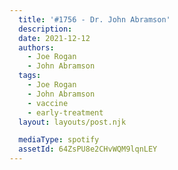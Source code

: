 ```yaml
---
  title: '#1756 - Dr. John Abramson'
  description:
  date: 2021-12-12
  authors:
    - Joe Rogan
    - John Abramson
  tags:
    - Joe Rogan
    - John Abramson
    - vaccine
    - early-treatment
  layout: layouts/post.njk

  mediaType: spotify
  assetId: 64ZsPU8e2CHvWQM9lqnLEY
---
```


